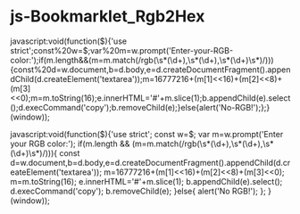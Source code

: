 # js-Bookmarklet_Rgb2Hex
javascript:void(function($){'use strict';const%20w=$;var%20m=w.prompt('Enter-your-RGB-color:');if(m.length&&(m=m.match(/rgb\(\s*(\d+),\s*(\d+),\s*(\d+)\s*\)/))){const%20d=w.document,b=d.body,e=d.createDocumentFragment().appendChild(d.createElement('textarea'));m=16777216+(m[1]<<16)+(m[2]<<8)+(m[3]<<0);m=m.toString(16);e.innerHTML='#'+m.slice(1);b.appendChild(e).select();d.execCommand('copy');b.removeChild(e);}else{alert('No-RGB!');};}(window));


javascript:void(function($){'use strict';
 const w=$;
 var m=w.prompt('Enter your RGB color:');
 if(m.length && (m=m.match(/rgb\(\s*(\d+),\s*(\d+),\s*(\d+)\s*\)/))){
	const d=w.document,b=d.body,e=d.createDocumentFragment().appendChild(d.createElement('textarea'));
	m=16777216+(m[1]<<16)+(m[2]<<8)+(m[3]<<0);
	m=m.toString(16);
	e.innerHTML='#'+m.slice(1);
	b.appendChild(e).select();
	d.execCommand('copy');
	b.removeChild(e);
 }else{
	alert('No RGB!');
 };
}(window));


